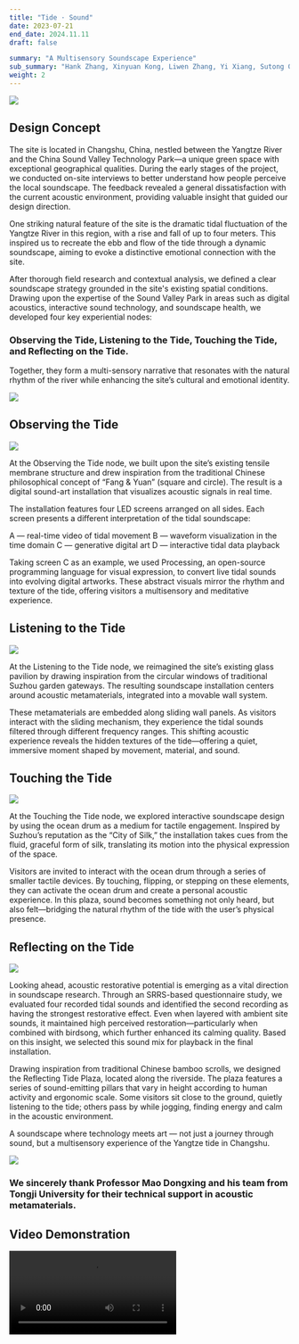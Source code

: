 ```yaml
---
title: "Tide · Sound"
date: 2023-07-21
end_date: 2024.11.11
draft: false

summary: "A Multisensory Soundscape Experience"
sub_summary: "Hank Zhang, Xinyuan Kong, Liwen Zhang, Yi Xiang, Sutong Gu"
weight: 2
---
```


<img src="/images/project/2/1.jpg" style="max-width:100%"> </img>

## Design Concept

The site is located in Changshu, China, nestled between the Yangtze River and the China Sound Valley Technology Park—a unique green space with exceptional geographical qualities. During the early stages of the project, we conducted on-site interviews to better understand how people perceive the local soundscape. The feedback revealed a general dissatisfaction with the current acoustic environment, providing valuable insight that guided our design direction.

One striking natural feature of the site is the dramatic tidal fluctuation of the Yangtze River in this region, with a rise and fall of up to four meters. This inspired us to recreate the ebb and flow of the tide through a dynamic soundscape, aiming to evoke a distinctive emotional connection with the site.

After thorough field research and contextual analysis, we defined a clear soundscape strategy grounded in the site's existing spatial conditions. Drawing upon the expertise of the Sound Valley Park in areas such as digital acoustics, interactive sound technology, and soundscape health, we developed four key experiential nodes:

### Observing the Tide, Listening to the Tide, Touching the Tide, and Reflecting on the Tide.

Together, they form a multi-sensory narrative that resonates with the natural rhythm of the river while enhancing the site’s cultural and emotional identity.

<img src="/images/project/2/2.jpg" style="max-width:100%"> </img>

## Observing the Tide

<img src="/images/project/2/3.jpg" style="max-width:100%"> </img>

At the Observing the Tide node, we built upon the site’s existing tensile membrane structure and drew inspiration from the traditional Chinese philosophical concept of “Fang & Yuan” (square and circle). The result is a digital sound-art installation that visualizes acoustic signals in real time.

The installation features four LED screens arranged on all sides. Each screen presents a different interpretation of the tidal soundscape:

A — real-time video of tidal movement
B — waveform visualization in the time domain
C — generative digital art
D — interactive tidal data playback

Taking screen C as an example, we used Processing, an open-source programming language for visual expression, to convert live tidal sounds into evolving digital artworks. These abstract visuals mirror the rhythm and texture of the tide, offering visitors a multisensory and meditative experience.

## Listening to the Tide

<img src="/images/project/2/4.jpg" style="max-width:100%"> </img>

At the Listening to the Tide node, we reimagined the site’s existing glass pavilion by drawing inspiration from the circular windows of traditional Suzhou garden gateways. The resulting soundscape installation centers around acoustic metamaterials, integrated into a movable wall system.

These metamaterials are embedded along sliding wall panels. As visitors interact with the sliding mechanism, they experience the tidal sounds filtered through different frequency ranges. This shifting acoustic experience reveals the hidden textures of the tide—offering a quiet, immersive moment shaped by movement, material, and sound.

## Touching the Tide

<img src="/images/project/2/5.jpg" style="max-width:100%"> </img>

At the Touching the Tide node, we explored interactive soundscape design by using the ocean drum as a medium for tactile engagement. Inspired by Suzhou’s reputation as the “City of Silk,” the installation takes cues from the fluid, graceful form of silk, translating its motion into the physical expression of the space.

Visitors are invited to interact with the ocean drum through a series of smaller tactile devices. By touching, flipping, or stepping on these elements, they can activate the ocean drum and create a personal acoustic experience. In this plaza, sound becomes something not only heard, but also felt—bridging the natural rhythm of the tide with the user’s physical presence.

## Reflecting on the Tide

<img src="/images/project/2/6.jpg" style="max-width:100%"> </img>

Looking ahead, acoustic restorative potential is emerging as a vital direction in soundscape research. Through an SRRS-based questionnaire study, we evaluated four recorded tidal sounds and identified the second recording as having the strongest restorative effect. Even when layered with ambient site sounds, it maintained high perceived restoration—particularly when combined with birdsong, which further enhanced its calming quality. Based on this insight, we selected this sound mix for playback in the final installation.

Drawing inspiration from traditional Chinese bamboo scrolls, we designed the Reflecting Tide Plaza, located along the riverside. The plaza features a series of sound-emitting pillars that vary in height according to human activity and ergonomic scale. Some visitors sit close to the ground, quietly listening to the tide; others pass by while jogging, finding energy and calm in the acoustic environment.

A soundscape where technology meets art —
not just a journey through sound,
but a multisensory experience of the Yangtze tide in Changshu.

<img src="/images/project/2/7.jpg" style="max-width:100%"> </img>

### We sincerely thank Professor Mao Dongxing and his team from Tongji University for their technical support in acoustic metamaterials.


##  Video Demonstration


<video src="/images/project/2/1.mp4"  controls style="max-width:100%">

##  Acoustic Metamaterials


<video src="/images/project/2/2.mp4"  controls style="max-width:100%">

## Futher Presentation

Together with Professor Meng Qi, I delivered a presentation titled Cultural, Artistic, and Technical Characteristics of Soundscape in Haikou， exploring the interdisciplinary integration of soundscape theory, artistic interpretation, and acoustic technology.

<img src="/images/project/2/8.jpg" style="max-width:100%"> </img>

## From Concept to Reality

This project has been officially approved for construction by the Changshu Municipal Government and is currently in the process of being implemented on site.